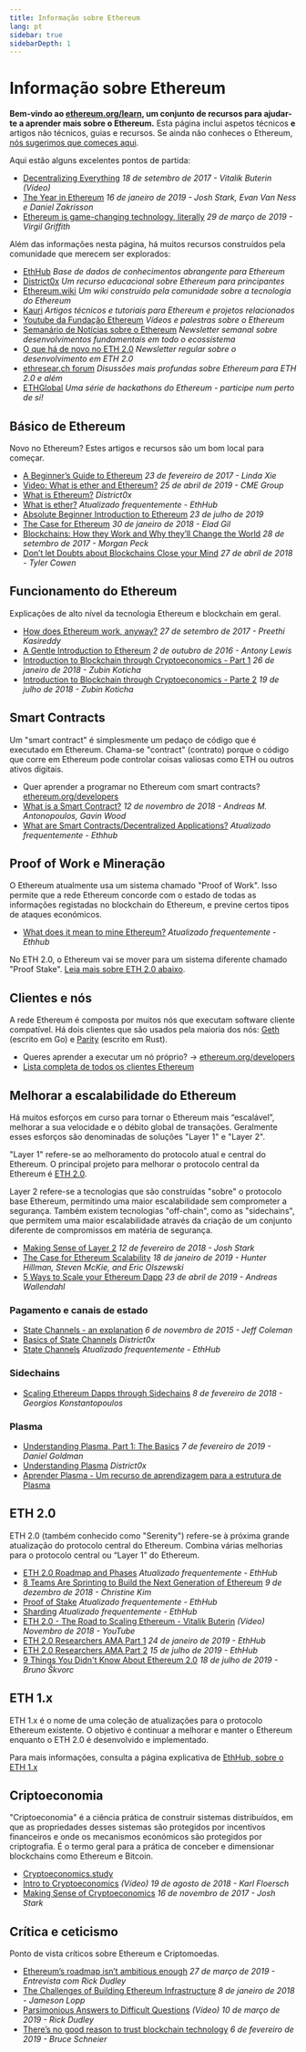 ```yaml
---
title: Informação sobre Ethereum
lang: pt
sidebar: true
sidebarDepth: 1
---
```


# Informação sobre Ethereum

**Bem-vindo ao [ethereum.org/learn](/pt/learn/), um conjunto de recursos para ajudar-te a aprender mais sobre o Ethereum.** Esta página inclui aspetos técnicos **e** artigos não técnicos, guias e recursos. Se ainda não conheces o Ethereum, [nós sugerimos que comeces aqui](/pt/what-is-ethereum/).

Aqui estão alguns excelentes pontos de partida:

- [Decentralizing Everything](https://www.youtube.com/watch?v=WSN5BaCzsbo&feature=youtu.be) _18 de setembro de 2017 - Vitalik Buterin (Vídeo)_
- [The Year in Ethereum](https://medium.com/@jjmstark/the-year-in-ethereum-87a17d6f8276) _16 de janeiro de 2019 - Josh Stark, Evan Van Ness e Daniel Zakrisson_
- [Ethereum is game-changing technology, literally](https://medium.com/@virgilgr/ethereum-is-game-changing-technology-literally-d67e01a01cf8) _29 de março de 2019 - Virgil Griffith_

Além das informações nesta página, há muitos recursos construídos pela comunidade que merecem ser explorados:

- [EthHub](https://docs.ethhub.io) _Base de dados de conhecimentos abrangente para Ethereum_
- [District0x](https://education.district0x.io/general-topics/understanding-ethereum/) _Um recurso educacional sobre Ethereum para principantes_
- [Ethereum.wiki](https://eth.wiki) _Um wiki construído pela comunidade sobre a tecnologia do Ethereum_
- [Kauri](https://kauri.io) _Artigos técnicos e tutoriais para Ethereum e projetos relacionados_
- [Youtube da Fundação Ethereum](https://www.youtube.com/channel/UCNOfzGXD_C9YMYmnefmPH0g) _Vídeos e palestras sobre o Ethereum_
- [Semanário de Notícias sobre o Ethereum](https://weekinethereumnews.com/) _Newsletter semanal sobre desenvolvimentos fundamentais em todo o ecossistema_
- [O que há de novo no ETH 2.0](https://eth2.news) _Newsletter regular sobre o desenvolvimento em ETH 2.0_
- [ethresear.ch forum](https://ethresear.ch/) _Disussões mais profundas sobre Ethereum para ETH 2.0 e além_
- [ETHGlobal](https://ethglobal.co) _Uma série de hackathons do Ethereum - participe num perto de si!_

## Básico de Ethereum

Novo no Ethereum? Estes artigos e recursos são um bom local para começar.

- [A Beginner’s Guide to Ethereum](https://blog.coinbase.com/a-beginners-guide-to-ethereum-46dd486ceecf) _23 de fevereiro de 2017 - Linda Xie_
- [Video: What is ether and Ethereum?](https://www.youtube.com/watch?v=fjnovGRQrRE) _25 de abril de 2019 - CME Group_
- [What is Ethereum?](https://education.district0x.io/general-topics/understanding-ethereum/what-is-ethereum/) _District0x_
- [What is ether?](https://docs.ethhub.io/ethereum-basics/what-is-ether/) _Atualizado frequentemente - EthHub_
- [Absolute Beginner Introduction to Ethereum](https://www.mewtopia.com/absolute-beginners-guide/) _23 de julho de 2019_
- [The Case for Ethereum](http://blog.eladgil.com/2018/01/the-case-for-ethereum.html) _30 de janeiro de 2018 - Elad Gil_
- [Blockchains: How they Work and Why they’ll Change the World](https://spectrum.ieee.org/computing/networks/blockchains-how-they-work-and-why-theyll-change-the-world) _28 de setembro de 2017 - Morgan Peck_
- [Don’t let Doubts about Blockchains Close your Mind](https://www.bloomberg.com/opinion/articles/2018-04-27/blockchains-warrant-skepticism-but-keep-an-open-mind) _27 de abril de 2018 - Tyler Cowen_

## Funcionamento do Ethereum

Explicações de alto nível da tecnologia Ethereum e blockchain em geral.

- [How does Ethereum work, anyway?](https://medium.com/@preethikasireddy/how-does-ethereum-work-anyway-22d1df506369) _27 de setembro de 2017 - Preethi Kasireddy_
- [A Gentle Introduction to Ethereum](https://bitsonblocks.net/2016/10/02/gentle-introduction-ethereum/) _2 de outubro de 2016 - Antony Lewis_
- [Introduction to Blockchain through Cryptoeconomics - Part 1](https://blockchainatberkeley.blog/introduction-to-blockchain-through-cryptoeconomics-part-1-bitcoin-369f245067f9) _26 de janeiro de 2018 - Zubin Koticha_
- [Introduction to Blockchain through Cryptoeconomics - Parte 2](https://medium.com/mechanism-labs/introduction-to-bitcoin-through-cryptoeconomics-part-2-proof-of-work-and-nakamoto-consensus-1252f6a6c012) _19 de julho de 2018 - Zubin Koticha_

## Smart Contracts

Um "smart contract" é simplesmente um pedaço de código que é executado em Ethereum. Chama-se "contract" (contrato) porque o código que corre em Ethereum pode controlar coisas valiosas como ETH ou outros ativos digitais.

- Quer aprender a programar no Ethereum com smart contracts? [ethereum.org/developers](/pt/developers/)
- [What is a Smart Contract?](https://github.com/ethereumbook/ethereumbook/blob/develop/07smart-contracts-solidity.asciidoc#what-is-a-smart-contract) _12 de novembro de 2018 - Andreas M. Antonopoulos, Gavin Wood_
- [What are Smart Contracts/Decentralized Applications?](https://docs.ethhub.io/ethereum-basics/what-is-ethereum/#what-are-smart-contracts-and-decentralized-applications) _Atualizado frequentemente - Ethhub_

## Proof of Work e Mineração

O Ethereum atualmente usa um sistema chamado "Proof of Work". Isso permite que a rede Ethereum concorde com o estado de todas as informações registadas no blockchain do Ethereum, e previne certos tipos de ataques económicos.

- [What does it mean to mine Ethereum?](https://docs.ethhub.io/using-ethereum/mining/) _Atualizado frequentemente - Ethhub_

No ETH 2.0, o Ethereum vai se mover para um sistema diferente chamado "Proof Stake". [Leia mais sobre ETH 2.0 abaixo](#eth-2-0).

## Clientes e nós

A rede Ethereum é composta por muitos nós que executam software cliente compatível. Há dois clientes que são usados pela maioria dos nós: [Geth](https://geth.ethereum.org/) (escrito em Go) e [Parity](https://www.parity.io/ethereum/) (escrito em Rust).

- Queres aprender a executar um nó próprio? → [ethereum.org/developers](/pt/developers/#clients-running-your-own-node/)
- [Lista completa de todos os clientes Ethereum](https://github.com/ConsenSys/ethereum-developer-tools-list#ethereum-clients)

## Melhorar a escalabilidade do Ethereum

Há muitos esforços em curso para tornar o Ethereum mais “escalável”, melhorar a sua velocidade e o débito global de transações. Geralmente esses esforços são denominadas de soluções "Layer 1" e "Layer 2".

"Layer 1" refere-se ao melhoramento do protocolo atual e central do Ethereum. O principal projeto para melhorar o protocolo central da Ethereum é [ETH 2.0](#eth-2-0).

Layer 2 refere-se a tecnologias que são construídas "sobre" o protocolo base Ethereum, permitindo uma maior escalabilidade sem comprometer a segurança. Também existem tecnologias "off-chain", como as "sidechains", que permitem uma maior escalabilidade através da criação de um conjunto diferente de compromissos em matéria de segurança.

- [Making Sense of Layer 2](https://medium.com/l4-media/making-sense-of-ethereums-layer-2-scaling-solutions-state-channels-plasma-and-truebit-22cb40dcc2f4) _12 de fevereiro de 2018 - Josh Stark_
- [The Case for Ethereum Scalability](https://medium.com/connext/the-case-for-ethereum-scalability-d2a8035f880f) _18 de janeiro de 2019 - Hunter Hillman, Steven McKie, and Eric Olszewski_
- [5 Ways to Scale your Ethereum Dapp](https://kauri.io/article/7ccaaa2fe7f344d5bf53807cb5c01530) _23 de abril de 2019 - Andreas Wallendahl_

### Pagamento e canais de estado

- [State Channels - an explanation](https://www.jeffcoleman.ca/state-channels/) _6 de novembro de 2015 - Jeff Coleman_
- [Basics of State Channels](https://education.district0x.io/general-topics/understanding-ethereum/basics-state-channels/) _District0x_
- [State Channels](https://docs.ethhub.io/ethereum-roadmap/layer-2-scaling/state-channels/) _Atualizado frequentemente - EthHub_

### Sidechains

- [Scaling Ethereum Dapps through Sidechains](https://medium.com/loom-network/dappchains-scaling-ethereum-dapps-through-sidechains-f99e51fff447) _8 de fevereiro de 2018 - Georgios Konstantopoulos_

### Plasma

- [Understanding Plasma, Part 1: The Basics](https://www.theblockcrypto.com/2019/02/07/understanding-plasma-part-1-the-basics/) _7 de fevereiro de 2019 - Daniel Goldman_
- [Understanding Plasma](https://education.district0x.io/general-topics/understanding-ethereum/understanding-plasma/) _District0x_
- [Aprender Plasma - Um recurso de aprendizagem para a estrutura de Plasma](https://www.learnplasma.org/en/)

## ETH 2.0

ETH 2.0 (também conhecido como "Serenity") refere-se à próxima grande atualização do protocolo central do Ethereum. Combina várias melhorias para o protocolo central ou “Layer 1” do Ethereum.

- [ETH 2.0 Roadmap and Phases](https://docs.ethhub.io/ethereum-roadmap/ethereum-2.0/eth-2.0-phases/) _Atualizado frequentemente - EthHub_
- [8 Teams Are Sprinting to Build the Next Generation of Ethereum](https://www.coindesk.com/next-gen-buidlers-the-8-teams-working-on-ethereum-2-0) _9 de dezembro de 2018 - Christine Kim_
- [Proof of Stake](https://docs.ethhub.io/ethereum-roadmap/ethereum-2.0/proof-of-stake/) _Atualizado frequentemente - EthHub_
- [Sharding](https://docs.ethhub.io/ethereum-roadmap/ethereum-2.0/sharding/) _Atualizado frequentemente - EthHub_
- [ETH 2.0 - The Road to Scaling Ethereum - Vitalik Buterin](https://youtu.be/kCVpDrlVesA) _(Vídeo) Novembro de 2018 - YouTube_
- [ETH 2.0 Researchers AMA Part 1](https://docs.ethhub.io/other/ethereum-2.0-ama/#part-1) _24 de janeiro de 2019 - EthHub_
- [ETH 2.0 Researchers AMA Part 2](https://docs.ethhub.io/other/ethereum-2.0-ama/#part-2) _15 de julho de 2019 - EthHub_
- [9 Things You Didn't Know About Ethereum 2.0](https://our.status.im/9-things-you-didnt-know-about-ethereum-2-0/) _18 de julho de 2019 - Bruno Škvorc_

## ETH 1.x

ETH 1.x é o nome de uma coleção de atualizações para o protocolo Ethereum existente. O objetivo é continuar a melhorar e manter o Ethereum enquanto o ETH 2.0 é desenvolvido e implementado.

Para mais informações, consulta a página explicativa de [EthHub, sobre o ETH 1.x](https://docs.ethhub.io/ethereum-roadmap/ethereum-1.x/)

## Criptoeconomia

"Criptoeconomia" é a ciência prática de construir sistemas distribuídos, em que as propriedades desses sistemas são protegidos por incentivos financeiros e onde os mecanismos económicos são protegidos por criptografia. É o termo geral para a prática de conceber e dimensionar blockchains como Ethereum e Bitcoin.

- [Cryptoeconomics.study](https://cryptoeconomics.study/)
- [Intro to Cryptoeconomics](https://www.youtube.com/watch?v=F0FCI8GxO5I) _(Vídeo) 19 de agosto de 2018 - Karl Floersch_
- [Making Sense of Cryptoeconomics](https://medium.com/l4-media/making-sense-of-cryptoeconomics-5edea77e4e8d) _16 de novembro de 2017 - Josh Stark_

## Crítica e ceticismo

Ponto de vista críticos sobre Ethereum e Criptomoedas.

- [Ethereum’s roadmap isn’t ambitious enough](https://decryptmedia.com/6136/vulcanize-rick-dudley-ethereum-roadmap-makerdao-polkadot) _27 de março de 2019 - Entrevista com Rick Dudley_
- [The Challenges of Building Ethereum Infrastructure](https://medium.com/@lopp/the-challenges-of-building-ethereum-infrastructure-87e443e47a4b) _8 de janeiro de 2018 - Jameson Lopp_
- [Parsimonious Answers to Difficult Questions](https://www.youtube.com/watch?v=GOkSg0BuSdw&feature=youtu.be) _(Vídeo) 10 de março de 2019 - Rick Dudley_
- [There’s no good reason to trust blockchain technology](https://www.wired.com/story/theres-no-good-reason-to-trust-blockchain-technology/) _6 de fevereiro de 2019 - Bruce Schneier_
